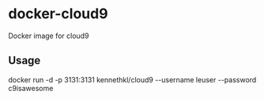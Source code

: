 docker-cloud9
=============

Docker image for cloud9

Usage
-----

docker run -d -p 3131:3131 kennethkl/cloud9 --username leuser --password c9isawesome
